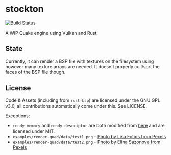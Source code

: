 # stockton

[![Build Status](https://travis-ci.org/tcmal/stockton.svg?branch=master)](https://travis-ci.org/tcmal/stockton)

A WIP Quake engine using Vulkan and Rust.

## State

Currently, it can render a BSP file with textures on the filesystem using however many texture arrays are needed. It doesn't properly cull/sort the faces of the BSP file though.

## License

Code & Assets (including from `rust-bsp`) are licensed under the GNU GPL v3.0, all contributions automatically come under this. See LICENSE.

Exceptions:

  - `rendy-memory` and `rendy-descriptor` are both modified from [here](https://github.com/amethyst/rendy) and are licensed under MIT.
  - `examples/render-quad/data/test1.png` - [Photo by Lisa Fotios from Pexels](https://www.pexels.com/photo/white-petaled-flowers-painting-2224220/)
  - `examples/render-quad/data/test2.png` - [Photo by Elina Sazonova from Pexels](https://www.pexels.com/photo/brown-tabby-cat-on-pink-textile-3971972/)